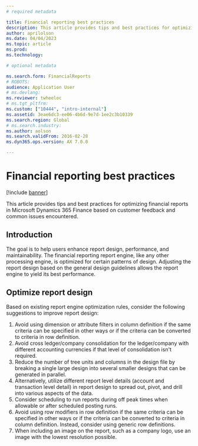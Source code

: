 ```yaml
---
# required metadata

title: Financial reporting best practices
description: This article provides tips and best practices for optimizing financial reports in Microsoft Dynamics 365 Finance.
author: aprilolson
ms.date: 04/04/2023
ms.topic: article
ms.prod: 
ms.technology: 

# optional metadata

ms.search.form: FinancialReports
# ROBOTS: 
audience: Application User
# ms.devlang: 
ms.reviewer: twheeloc
# ms.tgt_pltfrm: 
ms.custom: ["10444", "intro-internal"]
ms.assetid: 3eae6dc3-ee06-4b6d-9e7d-1ee2c3b10339
ms.search.region: Global
# ms.search.industry: 
ms.author: aolson
ms.search.validFrom: 2016-02-28
ms.dyn365.ops.version: AX 7.0.0

---
```


# Financial reporting best practices

[!include [banner](../includes/banner.md)]

This article provides tips and best practices for optimizing financial reports in Microsoft Dynamics 365 Finance based on customer feedback and common issues encountered. 

## Introduction
The goal is to help users enhance report design, performance, and maintainability. The financial reporting report engine, like any other processing engine, is optimized for certain patterns of design. Adjusting the report design based on the general design guidelines allows the report engine to yield its best performance.

## Optimize report design 

Based on existing report engine optimization rules, consider the following suggestions to improve report design:
1.	Avoid using dimension or attribute filters in column definition if the same criteria can be specified in other ways or if the criteria can be converted to criteria 
in row definition.
2.  Avoid cross ledger/company consolidation for the ledger/company with different accounting currencies if that level of consolidation isn't required.
3.  Reduce the number of tree units and columns in the design file by breaking a single large design into several smaller designs that can be generated in parallel.
4.  Alternatively, utilize different report level details (account and transaction level detail) in report design to spread out, pivot, and drill into various aspects
of the data.
5.  Consider scheduling to run reports during off peak times when allowable or after scheduled posting runs.
6.  Avoid using row modifiers in row definition if the same criteria can be specified in other ways or if the criteria can be converted to criteria in column definition. Instead, consider using generic row definitions.
7.  When including an image on the report, such as a company logo, use an image with the lowest resolution possible.
